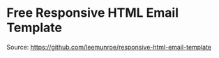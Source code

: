 # Free Responsive HTML Email Template

Source: <https://github.com/leemunroe/responsive-html-email-template>
